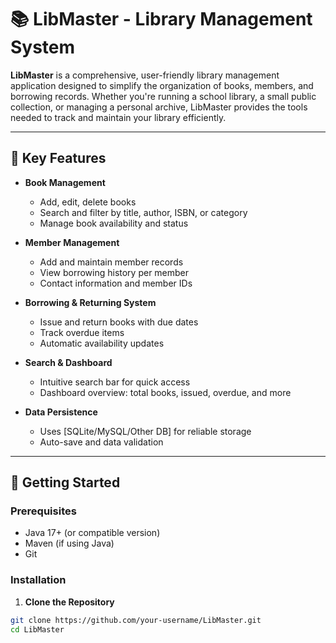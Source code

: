 # 📚 LibMaster - Library Management System

**LibMaster** is a comprehensive, user-friendly library management application designed to simplify the organization of books, members, and borrowing records. Whether you're running a school library, a small public collection, or managing a personal archive, LibMaster provides the tools needed to track and maintain your library efficiently.

---

## 🌟 Key Features

- **Book Management**
    - Add, edit, delete books
    - Search and filter by title, author, ISBN, or category
    - Manage book availability and status

- **Member Management**
    - Add and maintain member records
    - View borrowing history per member
    - Contact information and member IDs

- **Borrowing & Returning System**
    - Issue and return books with due dates
    - Track overdue items
    - Automatic availability updates

- **Search & Dashboard**
    - Intuitive search bar for quick access
    - Dashboard overview: total books, issued, overdue, and more

- **Data Persistence**
    - Uses [SQLite/MySQL/Other DB] for reliable storage
    - Auto-save and data validation

---

## 🚀 Getting Started

### Prerequisites

- Java 17+ (or compatible version)
- Maven (if using Java)
- Git

### Installation

1. **Clone the Repository**

```bash
git clone https://github.com/your-username/LibMaster.git
cd LibMaster
